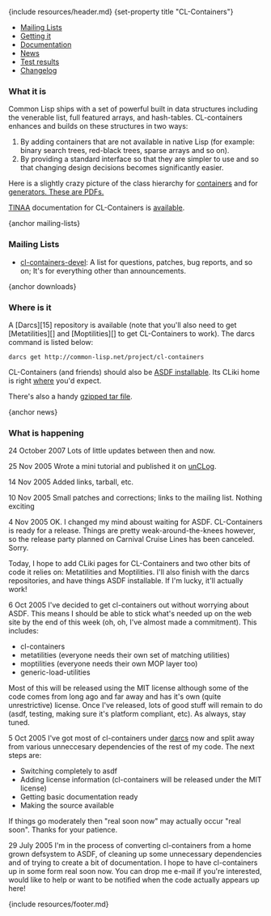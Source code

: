 {include resources/header.md}
{set-property title "CL-Containers"}

<div class="contents">
<div class="system-links">

  * [Mailing Lists][3]
  * [Getting it][4]
  * [Documentation][5]
  * [News][6]
  * [Test results][tr]
  * [Changelog][7]

   [3]: #mailing-lists
   [4]: #downloads
   [5]: documentation/ (documentation link)
   [6]: #news
   [7]: changelog.html
   [tr]: test-report.html

</div>
<div class="system-description">

### What it is

Common Lisp ships with a set of powerful built in data structures including the venerable list, full featured arrays, and hash-tables. CL-containers enhances and builds on these structures in two ways:

1. By adding containers that are not available in native Lisp (for example: binary search trees, red-black trees, sparse arrays and so on). 
2. By providing a standard interface so that they are simpler to use and so that changing design decisions becomes significantly easier.

Here is a slightly crazy picture of the class hierarchy for [containers][8] and for [generators. These are PDFs.][9]

   [8]: images/containers.pdf
   [9]: images/iterators.pdf

[TINAA][10] documentation for CL-Containers is [available][11].

   [10]: http://common-lisp.net/project/tinaa/
   [11]: http://common-lisp.net/project/cl-containers/documentation/

{anchor mailing-lists}

### Mailing Lists

  * [cl-containers-devel][13]: A list for questions, patches, bug reports, and so on; It's for everything other than announcements.

   [13]: http://common-lisp.net/cgi-bin/mailman/listinfo/cl-containers-devel

{anchor downloads}

### Where is it

A [Darcs][15] repository is available (note that you'll also need to get [Metatilities][] and [Moptilities][] to get CL-Containers to work). The darcs command is listed below:
    
    darcs get http://common-lisp.net/project/cl-containers

CL-Containers (and friends) should also be [ASDF installable][18]. Its CLiki home is right [where][19] you'd expect.

   [18]: http://www.cliki.net/asdf-install
   [19]: http://www.cliki.net/cl-containers

There's also a handy [gzipped tar file][20].

   [20]: http://common-lisp.net/project/cl-containers/cl-containers_latest.tar.gz

{anchor news}

### What is happening

24 October 2007 
Lots of little updates between then and now.

25 Nov 2005
Wrote a mini tutorial and published it on [unCLog][22].

   [22]: http://www.metabang.com/unclog/publisha/atinybit.html

14 Nov 2005
Added links, tarball, etc.

10 Nov 2005
Small patches and corrections; links to the mailing list. Nothing exciting

4 Nov 2005
OK. I changed my mind aboust waiting for ASDF. CL-Containers is ready for a release. Things are pretty weak-around-the-knees however, so the release party planned on Carnival Cruise Lines has been canceled. Sorry.

Today, I hope to add CLiki pages for CL-Containers and two other bits of code it relies on: Metatilities and Moptilities. I'll also finish with the darcs repositories, and have things ASDF installable. If I'm lucky, it'll actually work!

6 Oct 2005
I've decided to get cl-containers out without worrying about ASDF. This means I should be able to stick what's needed up on the web site by the end of this week (oh, oh, I've almost made a commitment). This includes: 

  * cl-containers
  * metatilities (everyone needs their own set of matching utilities)
  * moptilities (everyone needs their own MOP layer too)
  * generic-load-utilities

Most of this will be released using the MIT license although some of the code comes from long ago and far away and has it's own (quite unrestrictive) license. Once I've released, lots of good stuff will remain to do (asdf, testing, making sure it's platform compliant, etc). As always, stay tuned.

5 Oct 2005
I've got most of cl-containers under [darcs][23] now and split away from various unneccesary dependencies of the rest of my code. The next steps are:

   [23]: http://www.darcs.org/

  * Switching completely to asdf
  * Adding license information (cl-containers will be released under the MIT license)
  * Getting basic documentation ready
  * Making the source available

If things go moderately then "real soon now" may actually occur "real soon". Thanks for your patience.

29 July 2005
I'm in the process of converting cl-containers from a home grown defsystem to ASDF, of cleaning up some unnecessary dependencies and of trying to create a bit of documentation. I hope to have cl-containers up in some form real soon now. You can drop me e-mail if you're interested, would like to help or want to be notified when the code actually appears up here!

</div>
</div>

{include resources/footer.md}

   [25]: http://common-lisp.net/project/cl-containers/shared/buttons/xhtml.gif (valid xhtml button)
   [26]: http://validator.w3.org/check/referer (xhtml1.1)
   [27]: http://common-lisp.net/project/cl-containers/shared/buttons/hacker.png (hacker emblem)
   [28]: http://www.catb.org/hacker-emblem/ (hacker)
   [29]: http://common-lisp.net/project/cl-containers/shared/buttons/lml2-powered.png (lml2 powered)
   [30]: http://lml2.b9.com/ (lml2 powered)
   [31]: http://common-lisp.net/project/cl-containers/shared/buttons/lambda-lisp.png (ALU emblem)
   [32]: http://www.lisp.org/ (Association of Lisp Users)
   [33]: http://common-lisp.net/project/cl-containers/shared/buttons/lisp-lizard.png (Common-Lisp.net)
   [34]: http://common-lisp.net/ (Common-Lisp.net)


